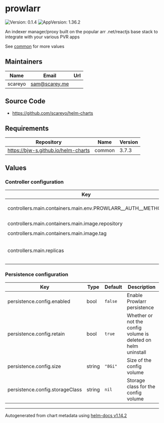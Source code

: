 # prowlarr

![Version: 0.1.4](https://img.shields.io/badge/Version-0.1.4-informational?style=flat-square) ![AppVersion: 1.36.2](https://img.shields.io/badge/AppVersion-1.36.2-informational?style=flat-square)

An indexer manager/proxy built on the popular arr .net/reactjs base stack to integrate with your various PVR apps

See [common](https://github.com/bjw-s/helm-charts/tree/common-3.7.3/charts/library/common) for more values

## Maintainers

| Name | Email | Url |
| ---- | ------ | --- |
| scareyo | <sam@scarey.me> |  |

## Source Code

* <https://github.com/scareyo/helm-charts>

## Requirements

| Repository | Name | Version |
|------------|------|---------|
| https://bjw-s.github.io/helm-charts | common | 3.7.3 |

## Values

### Controller configuration

| Key | Type | Default | Description |
|-----|------|---------|-------------|
| controllers.main.containers.main.env.PROWLARR__AUTH__METHOD | string | `nil` | Prowlarr authentication method. `Basic`, `Forms`, or `External` |
| controllers.main.containers.main.image.repository | string | `"ghcr.io/home-operations/prowlarr"` | Image repository |
| controllers.main.containers.main.image.tag | string | `"1.36.2"` | Image tag |
| controllers.main.replicas | int | `1` | Number of desired pods. When using a HorizontalPodAutoscaler, set this to `null` |

### Persistence configuration

| Key | Type | Default | Description |
|-----|------|---------|-------------|
| persistence.config.enabled | bool | `false` | Enable Prowlarr persistence |
| persistence.config.retain | bool | `true` | Whether or not the config volume is deleted on helm uninstall |
| persistence.config.size | string | `"8Gi"` | Size of the config volume |
| persistence.config.storageClass | string | `nil` | Storage class for the config volume |

----------------------------------------------
Autogenerated from chart metadata using [helm-docs v1.14.2](https://github.com/norwoodj/helm-docs/releases/v1.14.2)
